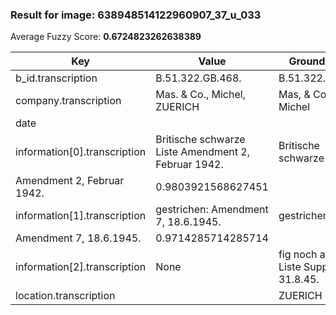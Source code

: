 ### Result for image: 638948514122960907_37_u_033
Average Fuzzy Score: **0.6724823262638389**
<small>

| Key | Value | Ground Truth | Score |
| --- | --- | --- | --- |
| b_id.transcription | B.51.322.GB.468. | B.51.322.GB.468. | 1.0 |
| company.transcription | Mas. & Co., Michel, ZUERICH | Mas, & Co., Michel | 0.7555555555555555 |
| date |  |  | 1.0 |
| information[0].transcription | Britische schwarze Liste Amendment 2, Februar 1942. | Britische schwarze Liste
Amendment 2, Februar 1942. | 0.9803921568627451 |
| information[1].transcription | gestrichen: Amendment 7, 18.6.1945. | gestrichen:
Amendment 7, 18.6.1945. | 0.9714285714285714 |
| information[2].transcription | None | fig noch auf franz Liste Suppl. 6, 31.8.45. | 0.0 |
| location.transcription |  | ZUERICH | 0.0 |

</small>
